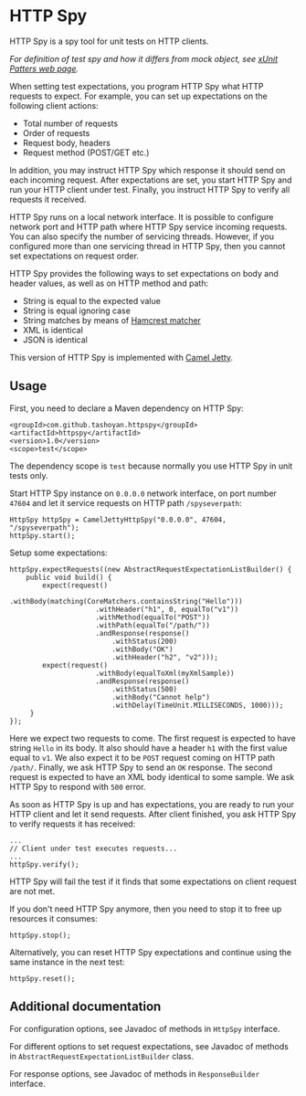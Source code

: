 # HTTP Spy

HTTP Spy is a spy tool for unit tests on HTTP clients.

_For definition of test spy and how it differs from mock object, see
[xUnit Patters web page](http://xunitpatterns.com/Mocks,%20Fakes,%20Stubs%20and%20Dummies.html)._

When setting test expectations, you program HTTP Spy what HTTP requests to
expect. For example, you can set up expectations on the following client
actions:

* Total number of requests
* Order of requests
* Request body, headers
* Request method (POST/GET etc.)

In addition, you may instruct HTTP Spy which response it should send on each
incoming request. After expectations are set, you start HTTP Spy and run your
HTTP client under test. Finally, you instruct HTTP Spy to verify all requests
it received.

HTTP Spy runs on a local network interface. It is possible to configure network
port and HTTP path where HTTP Spy service incoming requests. You can also
specify the number of servicing threads. However, if you configured more than
one servicing thread in HTTP Spy, then you cannot set expectations on request
order.

HTTP Spy provides the following ways to set expectations on body and header
values, as well as on HTTP method and path:

* String is equal to the expected value
* String is equal ignoring case
* String matches by means of [Hamcrest matcher](http://hamcrest.org/)
* XML is identical
* JSON is identical

This version of HTTP Spy is implemented with [Camel Jetty](http://camel.apache.org/jetty.html).

## Usage

First, you need to declare a Maven dependency on HTTP Spy:

    <groupId>com.github.tashoyan.httpspy</groupId>
    <artifactId>httpspy</artifactId>
    <version>1.0</version>
    <scope>test</scope>

The dependency scope is `test` because normally you use HTTP Spy in unit tests
only.

Start HTTP Spy instance on `0.0.0.0` network interface, on port number `47604`
and let it service requests on HTTP path `/spyseverpath`:

    HttpSpy httpSpy = CamelJettyHttpSpy("0.0.0.0", 47604, "/spyseverpath");
    httpSpy.start();

Setup some expectations:

    httpSpy.expectRequests((new AbstractRequestExpectationListBuilder() {
        public void build() {
            expect(request()
                         .withBody(matching(CoreMatchers.containsString("Hello")))
                         .withHeader("h1", 0, equalTo("v1"))
                         .withMethod(equalTo("POST"))
                         .withPath(equalTo("/path/"))
                         .andResponse(response()
                             .withStatus(200)
                             .withBody("OK")
                             .withHeader("h2", "v2")));
            expect(request()
                         .withBody(equalToXml(myXmlSample))
                         .andResponse(response()
                             .withStatus(500)
                             .withBody("Cannot help")
                             .withDelay(TimeUnit.MILLISECONDS, 1000)));
         }
    });

Here we expect two requests to come. The first request is expected to have
string `Hello` in its body. It also should have a header `h1` with the first
value equal to `v1`. We also expect it to be `POST` request coming on HTTP path
`/path/`. Finally, we ask HTTP Spy to send an `OK` response.
The second request is expected to have an XML body identical to some sample. We
ask HTTP Spy to respond with `500` error.

As soon as HTTP Spy is up and has expectations, you are ready to run your HTTP client
and let it send requests. After client finished, you ask HTTP Spy to verify
requests it has received:

    ...
    // Client under test executes requests...
    ...
    httpSpy.verify();

HTTP Spy will fail the test if it finds that some expectations on client
request are not met.

If you don't need HTTP Spy anymore, then you need to stop it to free up
resources it consumes:

    httpSpy.stop();

Alternatively, you can reset HTTP Spy expectations and continue using the same
instance in the next test:

    httpSpy.reset();

## Additional documentation

For configuration options, see Javadoc of methods in `HttpSpy` interface.

For different options to set request expectations, see Javadoc of methods in
`AbstractRequestExpectationListBuilder` class.

For response options, see Javadoc of methods in `ResponseBuilder` interface.
